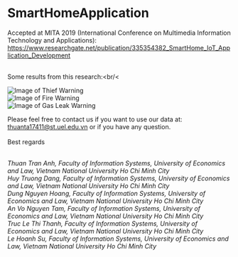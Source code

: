 # SmartHomeApplication
Accepted at MITA 2019 (International Conference on Multimedia Information Technology and Applications): https://www.researchgate.net/publication/335354382_SmartHome_IoT_Application_Development </br>
<br/>

Some results from this research:<br/<<br/>

![Image of Thief Warning](https://raw.githubusercontent.com/anhthuan1999/SmartHomeApplication/master/images/thief.png) <br/>
![Image of Fire Warning](https://raw.githubusercontent.com/anhthuan1999/SmartHomeApplication/master/images/fire.png)<br/>
![Image of Gas Leak Warning](https://raw.githubusercontent.com/anhthuan1999/SmartHomeApplication/master/images/gas.png) <br/>


Please feel free to contact us if you want to use our data at: thuanta17411@st.uel.edu.vn or if you have any question.<br/><br/>
Best regards<br/><br/>

<i>Thuan Tran Anh, Faculty of Information Systems, University of Economics and Law, Vietnam National University Ho Chi Minh City <br/>
Huy Truong Dang, Faculty of Information Systems, University of Economics and Law, Vietnam National University Ho Chi Minh City <br/>
Dung Nguyen Hoang, Faculty of Information Systems, University of Economics and Law, Vietnam National University Ho Chi Minh City <br/>
An Vo Nguyen Tam, Faculty of Information Systems, University of Economics and Law, Vietnam National University Ho Chi Minh City <br/>
Truc Le Thi Thanh, Faculty of Information Systems, University of Economics and Law, Vietnam National University Ho Chi Minh City<br/>
Le Hoanh Su, Faculty of Information Systems, University of Economics and Law, Vietnam National University Ho Chi Minh City<br/></i>
